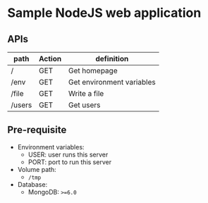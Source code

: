 # Sample NodeJS web application

## APIs
| path   | Action | definition                |
| ------ | ------ | ------------------------- |
| /      | GET    | Get homepage              |
| /env   | GET    | Get environment variables |
| /file  | GET    | Write a file              |
| /users | GET    | Get users                 |

## Pre-requisite
- Environment variables:
  - USER: user runs this server
  - PORT: port to run this server
- Volume path:
  - `/tmp`
- Database:
  - MongoDB: `>=6.0`